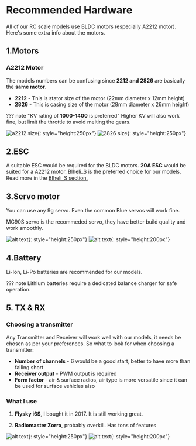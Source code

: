 # Recommended Hardware
All of our RC scale models use BLDC motors (especially A2212 motor). Here's some extra info about the motors.

## 1.Motors
### A2212 Motor
The models numbers can be confusing since **2212 and 2826** are basically the **same motor**.

* **2212** - This is stator size of the motor (22mm diameter x 12mm height)
* **2826** - This is casing size of the motor (28mm diameter x 26mm height)

??? note "KV rating of **1000-1400** is preferred"
       Higher KV will also work fine, but limit the throttle to avoid melting the gears.

![a2212 size](images/A2212-motor-size.jpeg){: style="height:250px"}
![2826 size](images/2826-motor-size.jpeg){: style="height:250px"}



## 2.ESC
A suitable ESC would be required for the BLDC motors.
**20A ESC** would be suited for a A2212 motor. Blheli_S is the preferred choice for our models.
Read more in the [Blheli_S section.](blheli.md)


## 3.Servo motor
You can use any 9g servo. Even the common Blue servos will work fine.

MG90S servo is the recommeded servo, they have better build quality and work smoothly.


![alt text](images/servo-mg90s.webp){: style="height:250px"}
![alt text](images/servo-sg90.png){: style="height:200px"} 

## 4.Battery
Li-Ion, Li-Po batteries are recommended for our models.

??? note
	Lithium batteries require a dedicated balance charger for safe operation.

## 5. TX & RX
### Choosing a transmitter
Any Transmitter and Receiver will work well with our models, it needs be chosen as per your preferences. So what to look for when choosing a transmitter:

* **Number of channels** - 6 would be a good start, better to have more than falling short
* **Receiver output** -	PWM output is required
* **Form factor** - air & surface radios, air type is more versatile since it can be used for surface vehicles also



### What I use
1) **Flysky i6S**, I bought it in 2017. It is still working great.

2) **Radiomaster Zorro**, probably overkill. Has tons of features

![alt text](images/flysky-i6s.jpg){: style="height:250px"}
![alt text](images/zorro.webp){: style="height:200px"} 
